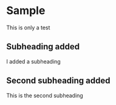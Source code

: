 # Sample
This is only a test
## Subheading added
I added a subheading
## Second subheading added
This is the second subheading